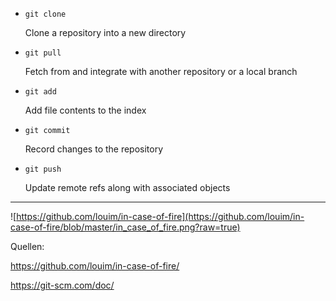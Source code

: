 - `git clone`

    Clone a repository into a new directory

- `git pull`

    Fetch from and integrate with another repository or a local branch

- `git add`

    Add file contents to the index

- `git commit`

    Record changes to the repository

- `git push`

    Update remote refs along with associated objects
    
---

![https://github.com/louim/in-case-of-fire](https://github.com/louim/in-case-of-fire/blob/master/in_case_of_fire.png?raw=true)

Quellen:

https://github.com/louim/in-case-of-fire/

https://git-scm.com/doc/